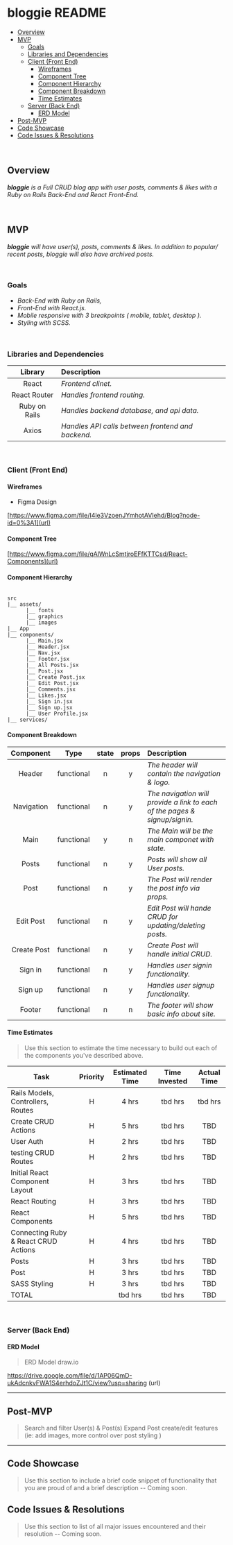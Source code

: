 # bloggie README <!-- omit in toc -->

- [Overview](#overview)
- [MVP](#mvp)
  - [Goals](#goals)
  - [Libraries and Dependencies](#libraries-and-dependencies)
  - [Client (Front End)](#client-front-end)
    - [Wireframes](#wireframes)
    - [Component Tree](#component-tree)
    - [Component Hierarchy](#component-hierarchy)
    - [Component Breakdown](#component-breakdown)
    - [Time Estimates](#time-estimates)
  - [Server (Back End)](#server-back-end)
    - [ERD Model](#erd-model)
- [Post-MVP](#post-mvp)
- [Code Showcase](#code-showcase)
- [Code Issues & Resolutions](#code-issues--resolutions)

<br>

## Overview

_**bloggie** is a Full CRUD blog app with user posts, comments & likes with a Ruby on Rails Back-End and React Front-End._

<br>

## MVP

_**bloggie** will have user(s), posts, comments & likes. In addition to popular/ recent posts,  bloggie will also have archived posts._

<br>

### Goals

- _Back-End with Ruby on Rails,_
- _Front-End with React.js._
- _Mobile responsive with 3 breakpoints ( mobile, tablet, desktop )._
- _Styling with SCSS._

<br>

### Libraries and Dependencies

|     Library      | Description                                |
| :--------------: | :----------------------------------------- |
|      React       | _Frontend clinet._ |
|   React Router   | _Handles frontend routing._ |
| Ruby on Rails | _Handles backend database, and api data._ |
|     Axios      | _Handles API calls between frontend and backend._ |

<br>

### Client (Front End)

#### Wireframes

- Figma Design

[https://www.figma.com/file/I4le3VzoenJYmhotAVIehd/Blog?node-id=0%3A1](url)

#### Component Tree
[https://www.figma.com/file/qAlWnLcSmtjroEFfKTTCsd/React-Components](url)

#### Component Hierarchy

``` structure

src
|__ assets/
      |__ fonts
      |__ graphics
      |__ images
|__ App
|__ components/
      |__ Main.jsx
      |__ Header.jsx
      |__ Nav.jsx
      |__ Footer.jsx
      |__ All Posts.jsx
      |__ Post.jsx
      |__ Create Post.jsx
      |__ Edit Post.jsx
      |__ Comments.jsx
      |__ Likes.jsx
      |__ Sign in.jsx
      |__ Sign up.jsx
      |__ User Profile.jsx
|__ services/

```

#### Component Breakdown

|  Component   |    Type    | state | props | Description                                                      |
| :----------: | :--------: | :---: | :---: | :--------------------------------------------------------------- |
|    Header    | functional |   n   |   y   | _The header will contain the navigation & logo._               |
|  Navigation  | functional |   n   |   y   | _The navigation will provide a link to each of the pages & signup/signin._       |
|   Main    |   functional    |   y   |   n   | _The Main will be the main componet with state._      |
|    Posts    | functional |   n   |   y   | _Posts will show all User posts._ |
| Post | functional |   n   |   y   | _The Post will render the post info via props._                 |
|    Edit Post    | functional |   n   |   y   | _Edit Post will hande CRUD for updating/deleting posts._ |
|    Create Post    | functional |   n   |   y   | _Create Post will handle initial CRUD._ |
|    Sign in    | functional |   n   |   y   | _Handles user signin functionality._ |
|    Sign up    | functional |   n   |   y   | _Handles user signup functionality._ |
|    Footer    | functional |   n   |   n   | _The footer will show basic info about site._ |

#### Time Estimates

> Use this section to estimate the time necessary to build out each of the components you've described above.

| Task                | Priority | Estimated Time | Time Invested | Actual Time |
| ------------------- | :------: | :------------: | :-----------: | :---------: |
| Rails Models, Controllers, Routes   |    H     |     4 hrs      |     tbd hrs     |    tbd hrs    |
| Create CRUD Actions |    H     |     5 hrs      |     tbd hrs     |     TBD     |
| User Auth |    H     |     2 hrs      |     tbd hrs     |     TBD     |
| testing CRUD Routes |    H     |     2 hrs      |     tbd hrs     |     TBD     |
| Initial React Component Layout |    H     |     3 hrs      |     tbd hrs     |     TBD     |
| React Routing |    H     |     3 hrs      |     tbd hrs     |     TBD     |
| React Components |    H     |     5 hrs      |     tbd hrs     |     TBD     |
| Connecting Ruby & React CRUD Actions |    H     |     4 hrs      |     tbd hrs     |     TBD     |
| Posts |    H     |     3 hrs      |     tbd hrs     |     TBD     |
| Post |    H     |     3 hrs      |     tbd hrs     |     TBD     |
| SASS Styling |    H     |     3 hrs      |     tbd hrs     |     TBD     |
| TOTAL               |          |     tbd hrs      |     tbd hrs     |     TBD     |


<br>

### Server (Back End)

#### ERD Model

>ERD Model draw.io

https://drive.google.com/file/d/1AP06QmD-ukAdcnkvFWA1S4erhdoZJt1C/view?usp=sharing (url)
<br>

***

## Post-MVP

> Search and filter User(s) & Post(s)
> Expand Post create/edit features (ie: add images, more control over post styling )

***

## Code Showcase

> Use this section to include a brief code snippet of functionality that you are proud of and a brief description -- Coming soon.

## Code Issues & Resolutions

> Use this section to list of all major issues encountered and their resolution -- Coming soon.
